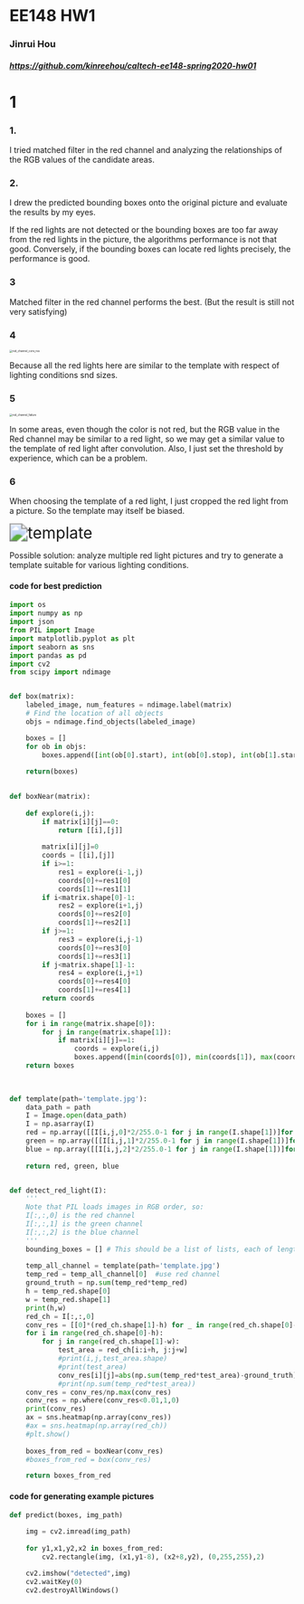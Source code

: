 # EE148 HW1

### Jinrui Hou 

##### https://github.com/kinreehou/caltech-ee148-spring2020-hw01

# 1

### 1.

I tried matched filter in the red channel and analyzing the relationships of the RGB values of the candidate areas.



### 2.

I drew the predicted bounding boxes onto the original picture and evaluate the results by my eyes. 

If the red lights are not detected or the bounding boxes are too far away from the red lights in the picture, the algorithms performance is not that good. Conversely, if the bounding boxes can locate red lights precisely, the performance is good.



### 3

Matched filter in the red channel performs the best. (But the result is still not very satisfying)



### 4 

<img src="/Users/kinreehou/Documents/EE148/hw1/caltech-ee148-spring2020-hw01/red_channel_conv_res.png" alt="red_channel_conv_res" style="zoom:33%;" />

Because all the red lights here are similar to the template with respect of lighting conditions snd sizes.



### 5

<img src="/Users/kinreehou/Documents/EE148/hw1/caltech-ee148-spring2020-hw01/red_channel_failure.png" alt="red_channel_failure" style="zoom:33%;" />

In some areas, even though the color is not red, but the RGB value in the Red channel may be similar to a red light, so we may get a similar value to the template of red light after convolution. Also, I just set the threshold by experience, which can be a problem.



### 6

When choosing the template of a red light, I just cropped the red light from a picture. So the template may itself be biased. 

<img src="/Users/kinreehou/Documents/EE148/hw1/caltech-ee148-spring2020-hw01/template.jpg" alt="template" style="zoom:200%;" />

Possible solution: analyze multiple red light pictures and try to generate a template suitable for various lighting conditions.



#### code for best prediction

```python
import os
import numpy as np
import json
from PIL import Image
import matplotlib.pyplot as plt
import seaborn as sns
import pandas as pd
import cv2
from scipy import ndimage


def box(matrix):
	labeled_image, num_features = ndimage.label(matrix)
	# Find the location of all objects
	objs = ndimage.find_objects(labeled_image)

	boxes = []
	for ob in objs:
		boxes.append([int(ob[0].start), int(ob[0].stop), int(ob[1].start), int(ob[1].stop)])
		
	return(boxes)
	

def boxNear(matrix):
	
	def explore(i,j):
		if matrix[i][j]==0:
			return [[i],[j]]
		
		matrix[i][j]=0
		coords = [[i],[j]]
		if i>=1:
			res1 = explore(i-1,j)
			coords[0]+=res1[0]
			coords[1]+=res1[1]
		if i<matrix.shape[0]-1:
			res2 = explore(i+1,j)
			coords[0]+=res2[0]
			coords[1]+=res2[1]
		if j>=1:
			res3 = explore(i,j-1)
			coords[0]+=res3[0]
			coords[1]+=res3[1]
		if j<matrix.shape[1]-1:
			res4 = explore(i,j+1)
			coords[0]+=res4[0]
			coords[1]+=res4[1]
		return coords
		
	boxes = []
	for i in range(matrix.shape[0]):
		for j in range(matrix.shape[1]):
			if matrix[i][j]==1:
				coords = explore(i,j)
				boxes.append([min(coords[0]), min(coords[1]), max(coords[0]), max(coords[1])])
	return boxes
	

	
def template(path='template.jpg'):
	data_path = path
	I = Image.open(data_path)
	I = np.asarray(I)
	red = np.array([[I[i,j,0]*2/255.0-1 for j in range(I.shape[1])]for i in range(I.shape[0])])
	green = np.array([[I[i,j,1]*2/255.0-1 for j in range(I.shape[1])]for i in range(I.shape[0])])
	blue = np.array([[I[i,j,2]*2/255.0-1 for j in range(I.shape[1])]for i in range(I.shape[0])])
	
	return red, green, blue


def detect_red_light(I):
	'''
	Note that PIL loads images in RGB order, so:
	I[:,:,0] is the red channel
	I[:,:,1] is the green channel
	I[:,:,2] is the blue channel
	'''
	bounding_boxes = [] # This should be a list of lists, each of length 4. See format example below. 
	
	temp_all_channel = template(path='template.jpg')
	temp_red = temp_all_channel[0]  #use red channel
	ground_truth = np.sum(temp_red*temp_red)
	h = temp_red.shape[0]
	w = temp_red.shape[1]
	print(h,w)
	red_ch = I[:,:,0]
	conv_res = [[0]*(red_ch.shape[1]-h) for _ in range(red_ch.shape[0]-w)]
	for i in range(red_ch.shape[0]-h):
		for j in range(red_ch.shape[1]-w):
			test_area = red_ch[i:i+h, j:j+w]
			#print(i,j,test_area.shape)
			#print(test_area)
			conv_res[i][j]=abs(np.sum(temp_red*test_area)-ground_truth)
			#print(np.sum(temp_red*test_area))
	conv_res = conv_res/np.max(conv_res)
	conv_res = np.where(conv_res<0.01,1,0) 
	print(conv_res) 
	ax = sns.heatmap(np.array(conv_res))
	#ax = sns.heatmap(np.array(red_ch))
	#plt.show()
	
	boxes_from_red = boxNear(conv_res)	
	#boxes_from_red = box(conv_res)	

	return boxes_from_red
```

#### code for generating example pictures

```python
def predict(boxes, img_path)

	img = cv2.imread(img_path)
  
	for y1,x1,y2,x2 in boxes_from_red:
		cv2.rectangle(img, (x1,y1-8), (x2+8,y2), (0,255,255),2)

	cv2.imshow("detected",img)
	cv2.waitKey(0)
	cv2.destroyAllWindows()
```

